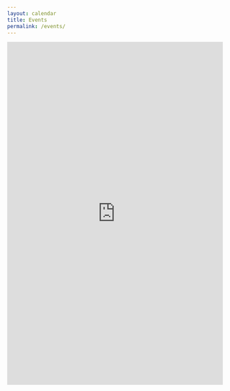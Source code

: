 ```yaml
---
layout: calendar
title: Events
permalink: /events/
---
```


<iframe 
src="https://calendar.google.com/calendar/embed?height=600&amp;wkst=1&amp;bgcolor=%23F6BF26&amp;ctz=America%2FToronto&amp;src=Y29udS5nYW1lLmRldkBnbWFpbC5jb20&amp;color=%23AD1457&amp;showTitle=0&amp;showNav=1&amp;showTz=1" 
style="border-width:0" 
width="100%" 
height="800" 
frameborder="0" 
scrolling="no">
</iframe>